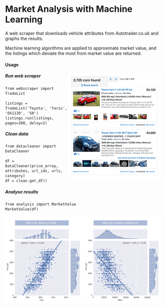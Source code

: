 # Market Analysis with Machine Learning

A web scraper that downloads vehicle attributes from Autotrader.co.uk and graphs the results.

Machine learning algorithms are applied to approximate market value, and the listings which 
deviate the most from market value are returned.


#### Usage
<img style=float:right src=https://raw.githubusercontent.com/lukexyz/Market-Analysis-Project/master/img/search-pagesmall.png>

##### Run web scraper


```
from webscraper import TradeList

listings = TradeList('Toyota', 'Yaris', 'OX12JD', '50')
listings.run(listings, pages=100, delay=2)
```

##### Clean data
```
from datacleaner import DataCleaner

df = DataCleaner(price_array, attributes, url_ids, urls, category)
df = clean.get_df()
```

##### Analyse results
```
from analysis import MarketValue
MarketValue(df)
```

<img src=https://raw.githubusercontent.com/lukexyz/Market-Analysis-Project/master/img/plots-toyotayaris.png>

